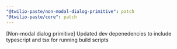 ```yaml
---
"@twilio-paste/non-modal-dialog-primitive": patch
"@twilio-paste/core": patch
---
```


[Non-modal dialog primitive] Updated dev depenedencies to include typescript and tsx for running build scripts
